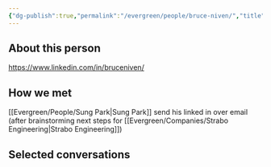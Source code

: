 ```yaml
---
{"dg-publish":true,"permalink":"/evergreen/people/bruce-niven/","title":"Head of Strategic Venturing at Saudi Aramco","tags":["people"]}
---
```


## About this person
https://www.linkedin.com/in/bruceniven/

## How we met
[[Evergreen/People/Sung Park\|Sung Park]] send his linked in over email (after brainstorming next steps for [[Evergreen/Companies/Strabo Engineering\|Strabo Engineering]])



## Selected conversations
